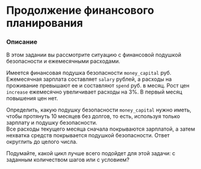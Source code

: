 # Продолжение финансового планирования

### Описание
В этом задании вы рассмотрите ситуацию с финансовой подушкой безопасности и ежемесячными расходами.

Имеется финансовая подушка безопасности `money_capital` руб. 
Ежемесячная зарплата составляет `salary` рублей, а расходы на проживание превышают ее и составляют `spend` руб. в месяц. 
Рост цен `increase` ежемесячно увеличивает расходы на 3%. В первый месяц повышения цен нет.

Определить, какую подушку безопасности `money_capital` нужно иметь, чтобы протянуть 10 месяцев без долгов, то есть, используя только зарплату и подушку безопасности.  
Все расходы текущего месяца сначала покрываются зарплатой, а затем нехватка средств покрывается подушкой безопасности. 
Ответ округлить до целого числа.

<div class="hint">
  Подумайте, какой цикл лучше всего подойдет для этой задачи: с заданным количеством шагов или с условием?
</div>
